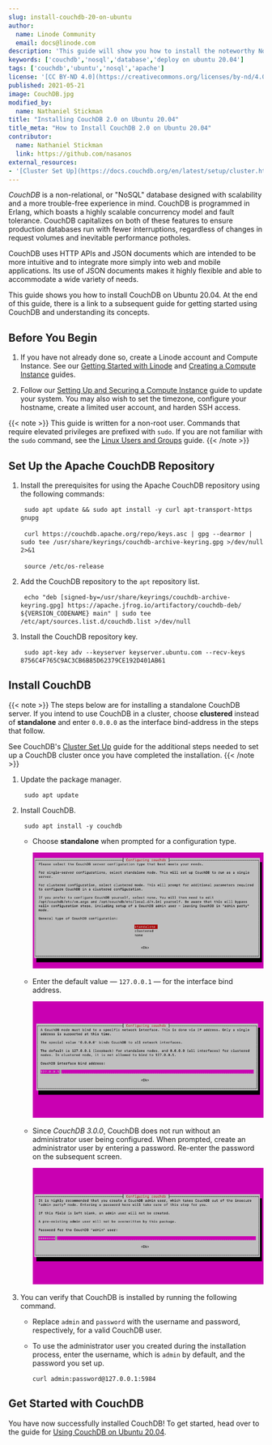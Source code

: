 ```yaml
---
slug: install-couchdb-20-on-ubuntu
author:
  name: Linode Community
  email: docs@linode.com
description: 'This guide will show you how to install the noteworthy NoSQL database utility known for its scalability and fault tolerance, CouchDB 2.0 on Ubuntu 20.04.'
keywords: ['couchdb','nosql','database','deploy on ubuntu 20.04']
tags: ['couchdb','ubuntu','nosql','apache']
license: '[CC BY-ND 4.0](https://creativecommons.org/licenses/by-nd/4.0)'
published: 2021-05-21
image: CouchDB.jpg
modified_by:
  name: Nathaniel Stickman
title: "Installing CouchDB 2.0 on Ubuntu 20.04"
title_meta: "How to Install CouchDB 2.0 on Ubuntu 20.04"
contributor:
  name: Nathaniel Stickman
  link: https://github.com/nasanos
external_resources:
- '[Cluster Set Up](https://docs.couchdb.org/en/latest/setup/cluster.html)'
---
```


*CouchDB* is a non-relational, or "NoSQL" database designed with scalability and a more trouble-free experience in mind. CouchDB is programmed in Erlang, which boasts a highly scalable concurrency model and fault tolerance. CouchDB capitalizes on both of these features to ensure production databases run with fewer interruptions, regardless of changes in request volumes and inevitable performance potholes.

CouchDB uses HTTP APIs and JSON documents which are intended to be more intuitive and to integrate more simply into web and mobile applications. Its use of JSON documents makes it highly flexible and able to accommodate a wide variety of needs.

This guide shows you how to install CouchDB on Ubuntu 20.04. At the end of this guide, there is a link to a subsequent guide for getting started using CouchDB and understanding its concepts.

## Before You Begin

1.  If you have not already done so, create a Linode account and Compute Instance. See our [Getting Started with Linode](/docs/products/platform/get-started/) and [Creating a Compute Instance](/docs/products/compute/compute-instances/guides/create/) guides.

1.  Follow our [Setting Up and Securing a Compute Instance](/docs/products/compute/compute-instances/guides/set-up-and-secure/) guide to update your system. You may also wish to set the timezone, configure your hostname, create a limited user account, and harden SSH access.

{{< note >}}
This guide is written for a non-root user. Commands that require elevated privileges are prefixed with `sudo`. If you are not familiar with the `sudo` command, see the [Linux Users and Groups](/docs/guides/linux-users-and-groups/) guide.
{{< /note >}}

## Set Up the Apache CouchDB Repository

1. Install the prerequisites for using the Apache CouchDB repository using the following commands:

        sudo apt update && sudo apt install -y curl apt-transport-https gnupg

        curl https://couchdb.apache.org/repo/keys.asc | gpg --dearmor | sudo tee /usr/share/keyrings/couchdb-archive-keyring.gpg >/dev/null 2>&1

        source /etc/os-release

1. Add the CouchDB repository to the `apt` repository list.

        echo "deb [signed-by=/usr/share/keyrings/couchdb-archive-keyring.gpg] https://apache.jfrog.io/artifactory/couchdb-deb/ ${VERSION_CODENAME} main" | sudo tee /etc/apt/sources.list.d/couchdb.list >/dev/null

1. Install the CouchDB repository key.

        sudo apt-key adv --keyserver keyserver.ubuntu.com --recv-keys 8756C4F765C9AC3CB6B85D62379CE192D401AB61

## Install CouchDB

{{< note >}}
The steps below are for installing a standalone CouchDB server. If you intend to use CouchDB in a cluster, choose **clustered** instead of **standalone** and enter `0.0.0.0` as the interface bind-address in the steps that follow.

See CouchDB's [Cluster Set Up](https://docs.couchdb.org/en/latest/setup/cluster.html) guide for the additional steps needed to set up a CouchDB cluster once you have completed the installation.
{{< /note >}}

1. Update the package manager.

        sudo apt update

1. Install CouchDB.

        sudo apt install -y couchdb

    - Choose **standalone** when prompted for a configuration type.

        ![CouchDB configuration type selection](couchdb-installation-config-type.png)

    - Enter the default value — `127.0.0.1` — for the interface bind address.

        ![Inputting the CouchDB network interface](couchdb-installation-network.png)

    - Since *CouchDB 3.0.0*, CouchDB does not run without an administrator user being configured. When prompted, create an administrator user by entering a password. Re-enter the password on the subsequent screen.

        ![Creating a CouchDB administrator user](couchdb-installation-admin-user.png)

1. You can verify that CouchDB is installed by running the following command.
   - Replace `admin` and `password` with the username and password, respectively, for a valid CouchDB user.
   - To use the administrator user you created during the installation process, enter the username, which is `admin` by default, and the password you set up.

         curl admin:password@127.0.0.1:5984

## Get Started with CouchDB

You have now successfully installed CouchDB! To get started, head over to the guide for [Using CouchDB on Ubuntu 20.04](/docs/guides/use-couchdb-2-0-on-ubuntu-20-04/).
